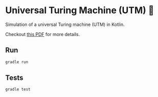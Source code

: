 # Universal Turing Machine (UTM) 🤖

Simulation of a universal Turing machine (UTM) in Kotlin.

Checkout [this PDF](./docs/exercise.pdf) for more details.

## Run
```java
gradle run
```

## Tests
```java
gradle test
```
